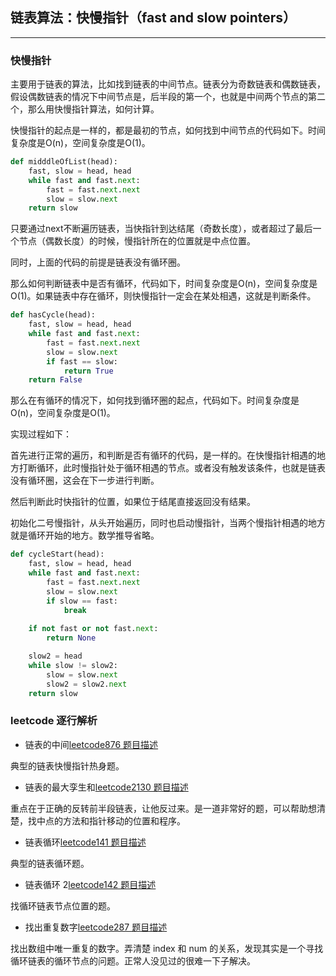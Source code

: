 ## 链表算法：快慢指针（fast and slow pointers）

---

### 快慢指针

主要用于链表的算法，比如找到链表的中间节点。链表分为奇数链表和偶数链表，假设偶数链表的情况下中间节点是，后半段的第一个，也就是中间两个节点的第二个，那么用快慢指针算法，如何计算。

快慢指针的起点是一样的，都是最初的节点，如何找到中间节点的代码如下。时间复杂度是O(n)，空间复杂度是O(1)。

```python
def midddleOfList(head):
    fast, slow = head, head
    while fast and fast.next:
        fast = fast.next.next
        slow = slow.next
    return slow
```

只要通过next不断遍历链表，当快指针到达结尾（奇数长度），或者超过了最后一个节点（偶数长度）的时候，慢指针所在的位置就是中点位置。

同时，上面的代码的前提是链表没有循环圈。

那么如何判断链表中是否有循环，代码如下，时间复杂度是O(n)，空间复杂度是O(1)。如果链表中存在循环，则快慢指针一定会在某处相遇，这就是判断条件。

```python
def hasCycle(head):
    fast, slow = head, head
    while fast and fast.next:
        fast = fast.next.next
        slow = slow.next
        if fast == slow:
            return True
    return False
```

那么在有循环的情况下，如何找到循环圈的起点，代码如下。时间复杂度是O(n)，空间复杂度是O(1)。

实现过程如下：

首先进行正常的遍历，和判断是否有循环的代码，是一样的。在快慢指针相遇的地方打断循环，此时慢指针处于循环相遇的节点。或者没有触发该条件，也就是链表没有循环圈，这会在下一步进行判断。

然后判断此时快指针的位置，如果位于结尾直接返回没有结果。

初始化二号慢指针，从头开始遍历，同时也启动慢指针，当两个慢指针相遇的地方就是循环开始的地方。数学推导省略。

```python
def cycleStart(head):
    fast, slow = head, head
    while fast and fast.next:
        fast = fast.next.next
        slow = slow.next
        if slow == fast:
            break
    
    if not fast or not fast.next:
        return None

    slow2 = head
    while slow != slow2:
        slow = slow.next
        slow2 = slow2.next
    return slow
```

### leetcode 逐行解析

- 链表的中间[leetcode876 题目描述](https://leetcode.com/problems/middle-of-the-linked-list/description/)

典型的链表快慢指针热身题。

- 链表的最大孪生和[leetcode2130 题目描述](https://leetcode.com/problems/maximum-twin-sum-of-a-linked-list/description/)

重点在于正确的反转前半段链表，让他反过来。是一道非常好的题，可以帮助想清楚，找中点的方法和指针移动的位置和程序。

- 链表循环[leetcode141 题目描述](https://leetcode.com/problems/linked-list-cycle/description/)

典型的链表循环题。

- 链表循环 2[leetcode142 题目描述](https://leetcode.com/problems/linked-list-cycle-ii/description/)

找循环链表节点位置的题。

- 找出重复数字[leetcode287 题目描述](https://leetcode.com/problems/find-the-duplicate-number/description/)

找出数组中唯一重复的数字。弄清楚 index 和 num 的关系，发现其实是一个寻找循环链表的循环节点的问题。正常人没见过的很难一下子解决。
